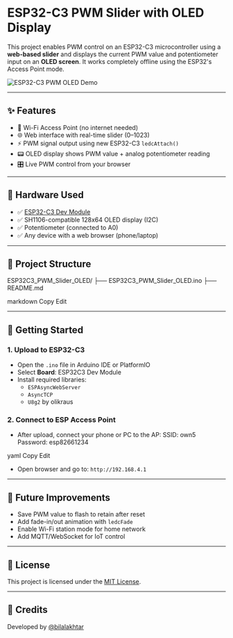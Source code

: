 # ESP32-C3 PWM Slider with OLED Display

This project enables PWM control on an ESP32-C3 microcontroller using a **web-based slider** and displays the current PWM value and potentiometer input on an **OLED screen**. It works completely offline using the ESP32's Access Point mode.

![ESP32-C3 PWM OLED Demo](https://user-images.githubusercontent.com/your-image-placeholder.png)

---

## ✨ Features

- 📶 Wi-Fi Access Point (no internet needed)
- 🌐 Web interface with real-time slider (0–1023)
- ⚡ PWM signal output using new ESP32-C3 `ledcAttach()`
- 📟 OLED display shows PWM value + analog potentiometer reading
- 🎛️ Live PWM control from your browser

---

## 🔧 Hardware Used

- ✅ [ESP32-C3 Dev Module](https://www.espressif.com/en/products/socs/esp32-c3)
- ✅ SH1106-compatible 128x64 OLED display (I2C)
- ✅ Potentiometer (connected to A0)
- ✅ Any device with a web browser (phone/laptop)

---

## 📁 Project Structure

ESP32C3_PWM_Slider_OLED/
├── ESP32C3_PWM_Slider_OLED.ino
├── README.md

markdown
Copy
Edit

---

## 🚀 Getting Started

### 1. Upload to ESP32-C3

- Open the `.ino` file in Arduino IDE or PlatformIO
- Select **Board**: ESP32C3 Dev Module
- Install required libraries:
  - `ESPAsyncWebServer`
  - `AsyncTCP`
  - `U8g2` by olikraus

### 2. Connect to ESP Access Point

- After upload, connect your phone or PC to the AP:
SSID: own5
Password: esp82661234

yaml
Copy
Edit
- Open browser and go to: `http://192.168.4.1`


---

## 🧠 Future Improvements

- Save PWM value to flash to retain after reset
- Add fade-in/out animation with `ledcFade`
- Enable Wi-Fi station mode for home network
- Add MQTT/WebSocket for IoT control

---

## 📜 License

This project is licensed under the [MIT License](LICENSE).

---

## 🙌 Credits

Developed by [@bilalakhtar](https://github.com/bilalakhtar)
